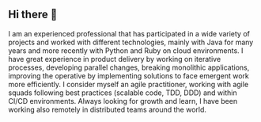 ## Hi there 👋

I am an experienced professional that has participated in a wide variety of
projects and worked with different technologies, mainly with Java for many years
and more recently with Python and Ruby on cloud environments.
I have great experience in product delivery by working on iterative processes,
developing parallel changes, breaking monolithic applications, improving the
operative by implementing solutions to face emergent work more efficiently. 
I consider myself an agile practitioner, working with
agile squads following best practices (scalable code, TDD, DDD) and within CI/CD
environments.
Always looking for growth and learn, I have been working also remotely in distributed teams around
the world.
